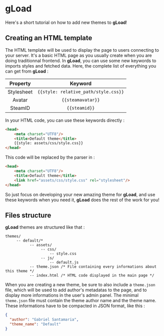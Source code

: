 # gLoad
Here's a short tutorial on how to add new themes to **gLoad**!

## Creating an HTML template
The HTML template will be used to display the page to users connecting to your server. It's a basic HTML page as you usually create when you are doing traditionnal frontend.
In **gLoad**, you can use some new keywords to imports styles and fetched data. Here, the complete list of everything you can get from **gLoad** :

|  Property  |                 Keyword                |
|:----------:|:--------------------------------------:|
| Stylesheet | ``{{style: relative_path/style.css}}`` |
|   Avatar   |           ``{{steamavatar}}``          |
|   SteamID  |             ``{{steamid}}``            |

In your HTML code, you can use these keywords directly :
```html
<head>
    <meta charset="UTF8"/>
    <title>Default theme</title>
    {{style: assets/css/style.css}}
</head>
```
This code will be replaced by the parser in :
```html
<head>
    <meta charset="UTF8"/>
    <title>Default theme</title>
    <link href="assets/css/style.css" rel="stylesheet"/>
</head>
```
So just focus on developing your new amazing theme for **gLoad**, and use these keywords when you need it, **gLoad** does the rest of the work for you!

## Files structure
**gLoad** themes are structured like that :
```text
themes/
     -- default/*
           -- assets/
                -- css/
                    -- style.css
                -- js/
                    -- default.js
           -- theme.json /* File containing every informations about this theme */
           -- index.html /* HTML code displayed in the main page */
```
When you are creating a new theme, be sure to also include a `theme.json` file, which will be used to add author's metadatas to the page, and to display more informations in the user's admin panel.
The minimal `theme.json` file must contain the theme author name and the theme name. 
These informations have to be compacted in JSON format, like this :
```json
{
  "author": "Gabriel Santamaria",
  "theme_name": "Default"
}
```
